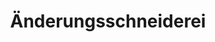 ---
title: "Änderungsschneiderei"
url: /berlin/aenderungsschneiderei-gotzkowskystrasse/
shop: Schneiderei
---
